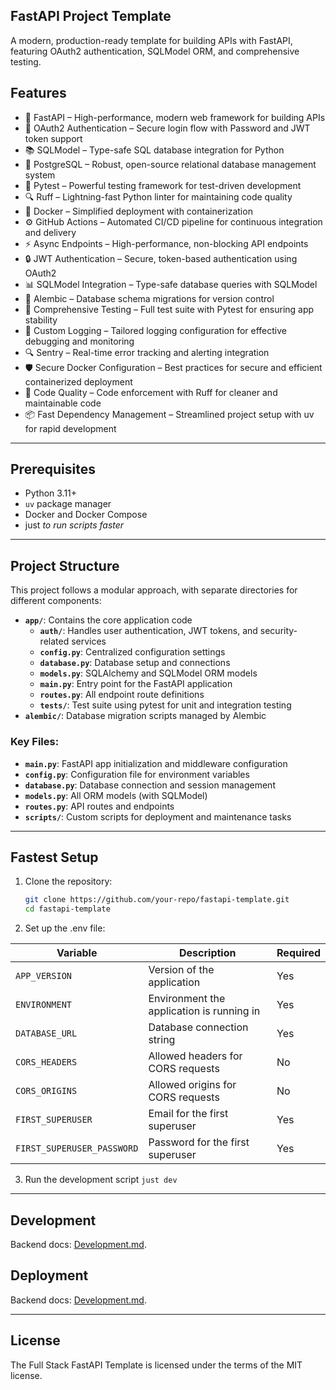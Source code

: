 ## FastAPI Project Template
A modern, production-ready template for building APIs with FastAPI, featuring OAuth2 authentication, SQLModel ORM, and comprehensive testing.

## Features

- 🚀 FastAPI – High-performance, modern web framework for building APIs
- 🔐 OAuth2 Authentication – Secure login flow with Password and JWT token support
- 📚 SQLModel – Type-safe SQL database integration for Python
- 🐘 PostgreSQL – Robust, open-source relational database management system
- 🧪 Pytest – Powerful testing framework for test-driven development
- 🔍 Ruff – Lightning-fast Python linter for maintaining code quality
- 🐋 Docker – Simplified deployment with containerization
- ⚙️ GitHub Actions – Automated CI/CD pipeline for continuous integration and delivery
- ⚡ Async Endpoints – High-performance, non-blocking API endpoints
- 🔒 JWT Authentication – Secure, token-based authentication using OAuth2
- 📊 SQLModel Integration – Type-safe database queries with SQLModel
- 🔄 Alembic – Database schema migrations for version control
- 🧪 Comprehensive Testing – Full test suite with Pytest for ensuring app stability
- 📝 Custom Logging – Tailored logging configuration for effective debugging and monitoring
- 🔍 Sentry – Real-time error tracking and alerting integration
- 🛡️ Secure Docker Configuration – Best practices for secure and efficient containerized deployment
- 🔧 Code Quality – Code enforcement with Ruff for cleaner and maintainable code
- 📦 Fast Dependency Management – Streamlined project setup with uv for rapid development

---

## Prerequisites

- Python 3.11+
- `uv` package manager
- Docker and Docker Compose
- just *to run scripts faster*

---

## Project Structure

This project follows a modular approach, with separate directories for different components:

- **`app/`**: Contains the core application code
  - **`auth/`**: Handles user authentication, JWT tokens, and security-related services
  - **`config.py`**: Centralized configuration settings
  - **`database.py`**: Database setup and connections
  - **`models.py`**: SQLAlchemy and SQLModel ORM models
  - **`main.py`**: Entry point for the FastAPI application
  - **`routes.py`**: All endpoint route definitions
  - **`tests/`**: Test suite using pytest for unit and integration testing
- **`alembic/`**: Database migration scripts managed by Alembic

### Key Files:
- **`main.py`**: FastAPI app initialization and middleware configuration
- **`config.py`**: Configuration file for environment variables
- **`database.py`**: Database connection and session management
- **`models.py`**: All ORM models (with SQLModel)
- **`routes.py`**: API routes and endpoints
- **`scripts/`**: Custom scripts for deployment and maintenance tasks

---

## Fastest Setup

1. Clone the repository:
   ```bash
   git clone https://github.com/your-repo/fastapi-template.git
   cd fastapi-template
   ```

2. Set up the .env file:

<div align="center">

| Variable                   | Description                                      | Required |
|----------------------------|--------------------------------------------------|----------|
| `APP_VERSION`              | Version of the application                      | Yes      |
| `ENVIRONMENT`              | Environment the application is running in       | Yes      |
| `DATABASE_URL`             | Database connection string                      | Yes      |
| `CORS_HEADERS`             | Allowed headers for CORS requests               | No       |
| `CORS_ORIGINS`             | Allowed origins for CORS requests               | No       |
| `FIRST_SUPERUSER`          | Email for the first superuser                   | Yes      |
| `FIRST_SUPERUSER_PASSWORD` | Password for the first superuser                | Yes      |

</div>

3. Run the development script
   ```just dev```

---

## Development
Backend docs: [Development.md](./development.md).

## Deployment 
Backend docs: [Development.md](./deployment.md).

---

## License
The Full Stack FastAPI Template is licensed under the terms of the MIT license.
